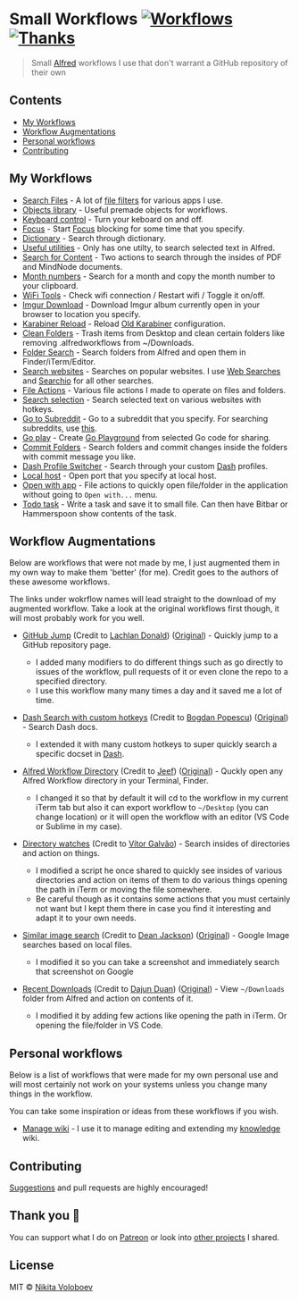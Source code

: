 # Small Workflows [![Workflows](https://img.shields.io/badge/More%20Workflows-🎩-purple.svg)](https://github.com/learn-anything/alfred-workflows) [![Thanks](https://img.shields.io/badge/Say%20Thanks-💗-ff69b4.svg)](https://www.patreon.com/nikitavoloboev)
> Small [Alfred](https://www.alfredapp.com/) workflows I use that don't warrant a GitHub repository of their own

## Contents
- [My Workflows](#my-workflows)
- [Workflow Augmentations](#workflow-augmentations)
- [Personal workflows](#personal-workflows)
- [Contributing](#contributing)

## My Workflows
- [Search Files](search-files) - A lot of [file filters](https://www.alfredapp.com/help/workflows/inputs/file-filter/) for various apps I use.
- [Objects library](objects-library) - Useful premade objects for workflows.
- [Keyboard control](keyboard-control) - Turn your keboard on and off.
- [Focus](focus) - Start [Focus](https://heyfocus.com) blocking for some time that you specify.
- [Dictionary](dictionary) - Search through dictionary.
- [Useful utilities](useful-utilities) - Only has one utilty, to search selected text in Alfred.
- [Search for Content](search-for-content) - Two actions to search through the insides of PDF and MindNode documents.
- [Month numbers](month-numbers) - Search for a month and copy the month number to your clipboard.
- [WiFi Tools](wifi-tools) - Check wifi connection / Restart wifi / Toggle it on/off.
- [Imgur Download](imgur-download) - Download Imgur album currently open in your browser to location you specify.
- [Karabiner Reload](karabiner-reload) - Reload [Old Karabiner](https://github.com/tekezo/Karabiner) configuration.
- [Clean Folders](clean-folders) - Trash items from Desktop and clean certain folders like removing .alfredworkflows from ~/Downloads.
- [Folder Search](folder-search) - Search folders from Alfred and open them in Finder/iTerm/Editor.
- [Search websites](search-websites) - Searches on popular websites. I use [Web Searches](https://github.com/nikitavoloboev/alfred-web-searches) and [Searchio](https://github.com/deanishe/alfred-searchio) for all other searches.
- [File Actions](file-actions) - Various file actions I made to operate on files and folders.
- [Search selection](search-selection) - Search selected text on various websites with hotkeys.
- [Go to Subreddit](goto-subreddit) - Go to a subreddit that you specify. For searching subreddits, use [this](https://github.com/deanishe/alfred-reddit).
- [Go play](go-play) - Create [Go Playground](https://play.golang.org) from selected Go code for sharing.
- [Commit Folders](commit-folders) - Search folders and commit changes inside the folders with commit message you like.
- [Dash Profile Switcher](dash-profile-switch) - Search through your custom [Dash](https://kapeli.com/dash) profiles.
- [Local host](local-host) - Open port that you specify at local host.
- [Open with app](open-with-app) - File actions to quickly open file/folder in the application without going to `Open with...` menu.
- [Todo task](todo-task) - Write a task and save it to small file. Can then have Bitbar or Hammerspoon show contents of the task.

## Workflow Augmentations
Below are workflows that were not made by me, I just augmented them in my own way to make them 'better' (for me). Credit goes to the authors of these awesome workflows.

The links under wokrflow names will lead straight to the download of my augmented workflow. Take a look at the original workflows first though, it will most probably work for you well.
- [GitHub Jump](https://github.com/nikitavoloboev/small-workflows/blob/master/augmentations/GitHub%20jump.alfredworkflow?raw=true) (Credit to [Lachlan Donald](https://github.com/lox)) ([Original](https://github.com/lox/alfred-github-jump)) - Quickly jump to a GitHub repository page.
  - I added many modifiers to do different things such as go directly to issues of the workflow, pull requests of it or even clone the repo to a specified directory.
  - I use this workflow many many times a day and it saved me a lot of time.
- [Dash Search with custom hotkeys](https://github.com/nikitavoloboev/small-workflows/blob/master/augmentations/Dash.alfredworkflow?raw=true) (Credit to [Bogdan Popescu](https://github.com/Kapeli)) ([Original](https://github.com/Kapeli/Dash-Alfred-Workflow)) - Search Dash docs.
  - I extended it with many custom hotkeys to super quickly search a specific docset in [Dash](https://kapeli.com/dash).
- [Alfred Workflow Directory](https://github.com/nikitavoloboev/small-workflows/blob/master/augmentations/Workflow%20directory.alfredworkflow?raw=true) (Credit to [Jeef](https://github.com/jeeftor)) ([Original](https://github.com/jeeftor/AlfredWorkflowDirectory)) - Quckly open any Alfred Workflow directory in your Terminal, Finder.
  - I changed it so that by default it will cd to the workflow in my current iTerm tab but also it can export workflow to `~/Desktop` (you can change location) or it will open the workflow with an editor (VS Code or Sublime in my case).

- [Directory watches](https://github.com/nikitavoloboev/small-workflows/blob/master/augmentations/Directory%20watches.alfredworkflow?raw=true) (Credit to [Vítor Galvão](https://github.com/vitorgalvao)) - Search insides of directories and action on things.
  - I modified a script he once shared to quickly see insides of various directories and action on items of them to do various things opening the path in iTerm or moving the file somewhere.
  - Be careful though as it contains some actions that you must certainly not want but I kept them there in case you find it interesting and adapt it to your own needs.

- [Similar image search](https://github.com/nikitavoloboev/small-workflows/blob/master/augmentations/Google%20similar%20images.alfredworkflow?raw=true) (Credit to [Dean Jackson](https://github.com/deanishe)) ([Original](https://github.com/deanishe/alfred-similar-image-search)) - Google Image searches based on local files.
  - I modified it so you can take a screenshot and immediately search that screenshot on Google

- [Recent Downloads](https://github.com/nikitavoloboev/small-workflows/blob/master/augmentations/Recent%20Downloads.alfredworkflow?raw=true) (Credit to [Dajun Duan](https://github.com/ddjfreedom)) ([Original](https://github.com/ddjfreedom/recent-downloads-alfred-v2)) - View `~/Downloads` folder from Alfred and action on contents of it.
	- I modified it by adding few actions like opening the path in iTerm. Or opening the file/folder in VS Code.

## Personal workflows
Below is a list of workflows that were made for my own personal use and will most certainly not work on your systems unless you change many things in the workflow.

You can take some inspiration or ideas from these workflows if you wish.
- [Manage wiki](https://github.com/nikitavoloboev/small-workflows/blob/master/personal/Manage%20wiki.alfredworkflow?raw=true) - I use it to manage editing and extending my [knowledge](https://github.com/nikitavoloboev/knowledge) wiki.

## Contributing
[Suggestions](https://github.com/nikitavoloboev/small-workflows/issues) and pull requests are highly encouraged!

## Thank you 💜
You can support what I do on [Patreon](https://www.patreon.com/nikitavoloboev) or look into [other projects](https://nikitavoloboev.xyz/projects) I shared.

## License
MIT © [Nikita Voloboev](https://www.nikitavoloboev.xyz)